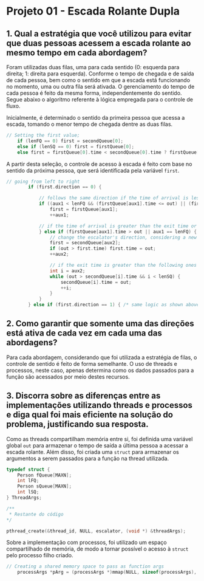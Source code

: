 # Projeto 01 - Escada Rolante Dupla

## 1. Qual a estratégia que você utilizou para evitar que duas pessoas acessem a escada rolante ao mesmo tempo em cada abordagem?

Foram utilizadas duas filas, uma para cada sentido (0: esquerda para direita; 1: direita para esquerda). Conforme o tempo de chegada e de saída de cada pessoa, bem como o sentido em que a escada está funcionando no momento, uma ou outra fila será ativada. O gerenciamento do tempo de cada pessoa é feito da mesma forma, independentemente do sentido. Segue abaixo o algoritmo referente à lógica empregada para o controle de fluxo.

Inicialmente, é determinado o sentido da primeira pessoa que acessa a escada, tomando o menor tempo de chegada dentre as duas filas.

```c
// Setting the first value;
    if (lenFQ == 0) first = secondQueue[0];
    else if (lenSQ == 0) first = firstQueue[0];
    else first = firstQueue[0].time < secondQueue[0].time ? firstQueue[0] : secondQueue[0];
```

A partir desta seleção, o controle de acesso à escada é feito com base no sentido da próxima pessoa, que será identificada pela variável `first`.

```c
// going from left to right
        if (first.direction == 0) {

            // follows the same direction if the time of arrival is less than the last exit time or it's immediately next to the previous one
            if ((aux1 < lenFQ && (firstQueue[aux1].time <= out) || (firstQueue[aux1].time > out && firstQueue[aux1].time < secondQueue[aux2].time)) || aux2 == lenSQ) {
                first = firstQueue[aux1];               
                ++aux1;   

            // if the time of arrival is greater than the exit time or the queue is completely used 
            } else if (firstQueue[aux1].time > out || aux1 == lenFQ) {
                // change the escalator's direction, considering a new time of arrival based on the waiting time
                first = secondQueue[aux2];
                if (out > first.time) first.time = out;
                ++aux2;

                // if the exit time is greater than the following ones
                int i = aux2;
                while (out > secondQueue[i].time && i < lenSQ) {
                    secondQueue[i].time = out;
                    ++i;
                }
            } 
        } else if (first.direction == 1) { /* same logic as shown above */ }
```



## 2. Como garantir que somente uma das direções está ativa de cada vez em cada uma das abordagens?

Para cada abordagem, considerando que foi utilizada a estratégia de filas, o controle de sentido é feito de forma semelhante. O uso de threads e processos, neste caso, apenas determina como os dados passados para a função são acessados por meio destes recursos.

## 3. Discorra sobre as diferenças entre as implementações utilizando threads e processos e diga qual foi mais eficiente na solução do problema, justificando sua resposta.

Como as threads compartilham memória entre si, foi definida uma variável global `out` para armazenar o tempo de saída a última pessoa a acessar a escada rolante. Além disso, foi criada uma `struct` para armazenar os argumentos a serem passados para a função na thread utilizada.

```c
typedef struct {
    Person fQueue[MAXN];
    int lFQ;
    Person sQueue[MAXN];
    int lSQ;
} ThreadArgs;

/**
 * Restante do código
*/

pthread_create(&thread_id, NULL, escalator, (void *) &threadArgs);
```

Sobre a implementação com processos, foi utilizado um espaço compartilhado de memória, de modo a tornar possível o acesso à `struct` pelo processo filho criado. 

```c
// Creating a shared memory space to pass as function args
    processArgs *pArg = (processArgs *)mmap(NULL, sizeof(processArgs), PROT_READ | PROT_WRITE, MAP_SHARED | MAP_ANONYMOUS, -1, 0);
```
